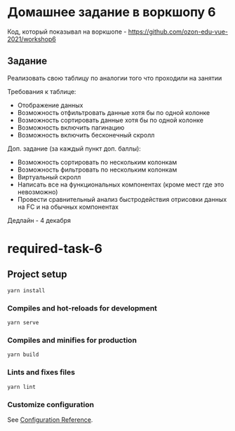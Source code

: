# Домашнее задание в воркшопу 6
Код, который показывал на воркшопе - https://github.com/ozon-edu-vue-2021/workshop6

## Задание
Реализовать свою таблицу по аналогии того что проходили на занятии

Требования к таблице: 
- Отображение данных
- Возможность отфильтровать данные хотя бы по одной колонке
- Возможность сортировать данные хотя бы по одной колонке
- Возможность включить пагинацию
- Возможность включить бесконечный скролл

Доп. задание (за каждый пункт доп. баллы):
- Возможность сортировать по нескольким колонкам
- Возможность фильтровать по нескольким колонкам
- Виртуальный скролл
- Написать все на функциональных компонентах (кроме мест где это невозможно)
- Провести сравнительный анализ быстродействия отрисовки данных на FC и на обычных компонентах

Дедлайн - 4 декабря

# required-task-6

## Project setup
```
yarn install
```

### Compiles and hot-reloads for development
```
yarn serve
```

### Compiles and minifies for production
```
yarn build
```

### Lints and fixes files
```
yarn lint
```

### Customize configuration
See [Configuration Reference](https://cli.vuejs.org/config/).
